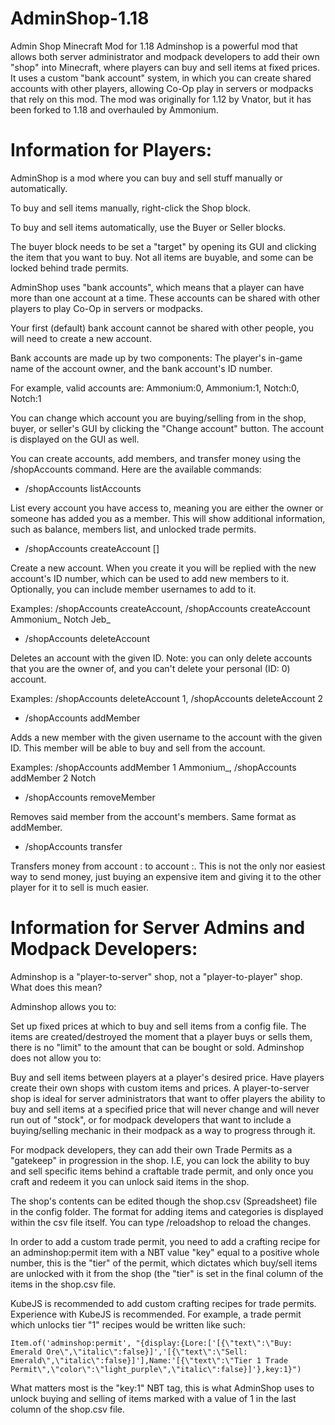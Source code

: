 # AdminShop-1.18
Admin Shop Minecraft Mod for 1.18
Adminshop is a powerful mod that allows both server administrator and modpack developers to add their own "shop" into Minecraft, where players can buy and sell items at fixed prices. It uses a custom "bank account" system, in which you can create shared accounts with other players, allowing Co-Op play in servers or modpacks that rely on this mod. The mod was originally for 1.12 by Vnator, but it has been forked to 1.18 and overhauled by Ammonium.

 

# Information for Players:

AdminShop is a mod where you can buy and sell stuff manually or automatically.

To buy and sell items manually, right-click the Shop block.

To buy and sell items automatically, use the Buyer or Seller blocks.

The buyer block needs to be set a "target" by opening its GUI and clicking the item that you want to buy. Not all items are buyable, and some can be locked behind trade permits.

 

AdminShop uses "bank accounts", which means that a player can have more than one account at a time. These accounts can be shared with other players to play Co-Op in servers or modpacks.

Your first (default) bank account cannot be shared with other people, you will need to create a new account.

Bank accounts are made up by two components: The player's in-game name of the account owner, and the bank account's ID number.

For example, valid accounts are: Ammonium:0, Ammonium:1, Notch:0, Notch:1

 

You can change which account you are buying/selling from in the shop, buyer, or seller's GUI by clicking the "Change account" button. The account is displayed on the GUI as well.

 

You can create accounts, add members, and transfer money using the /shopAccounts command. Here are the available commands:

- /shopAccounts listAccounts

List every account you have access to, meaning you are either the owner or someone has added you as a member. This will show additional information, such as balance, members list, and unlocked trade permits.

- /shopAccounts createAccount [<members>]

 Create a new account. When you create it you will be replied with the new account's ID number, which can be used to add new members to it. Optionally, you can include member usernames to add to it.

Examples: /shopAccounts createAccount, /shopAccounts createAccount Ammonium_ Notch Jeb_

- /shopAccounts deleteAccount <id>

 Deletes an account with the given ID. Note: you can only delete accounts that you are the owner of, and you can't delete your personal (ID: 0) account.

Examples: /shopAccounts deleteAccount 1, /shopAccounts deleteAccount 2

- /shopAccounts addMember <id>  <member>

 Adds a new member with the given username to the account with the given ID. This member will be able to buy and sell from the account.

Examples: /shopAccounts addMember 1 Ammonium_, /shopAccounts addMember 2 Notch

- /shopAccounts removeMember <id> <member>

 Removes said member from the account's members. Same format as addMember.

- /shopAccounts transfer <amount> <fromOwner> <fromId> <toOwner> <toId>

 Transfers <amount> money from account <fromOwner>:<fromId> to account <toOwner>:<toId>. This is not the only nor easiest way to send money, just buying an expensive item and giving it to the other player for it to sell is much easier.

 

# Information for Server Admins and Modpack Developers:

Adminshop is a "player-to-server" shop, not a "player-to-player" shop. What does this mean?

Adminshop allows you to:

Set up fixed prices at which to buy and sell items from a config file.
The items are created/destroyed the moment that a player buys or sells them, there is no "limit" to the amount that can be bought or sold.
Adminshop does not allow you to:

Buy and sell items between players at a player's desired price.
Have players create their own shops with custom items and prices.
A player-to-server shop is ideal for server administrators that want to offer players the ability to buy and sell items at a specified price that will never change and will never run out of "stock", or for modpack developers that want to include a buying/selling mechanic in their modpack as a way to progress through it.

For modpack developers, they can add their own Trade Permits as a "gatekeep" in progression in the shop. I.E, you can lock the ability to buy and sell specific items behind a craftable trade permit, and only once you craft and redeem it you can unlock said items in the shop.

The shop's contents can be edited though the shop.csv (Spreadsheet) file in the config folder. The format for adding items and categories is displayed within the csv file itself. You can type /reloadshop to reload the changes. 

In order to add a custom trade permit, you need to add a crafting recipe for an adminshop:permit item with a NBT value "key" equal to a positive whole number, this is the "tier" of the permit, which dictates which buy/sell items are unlocked with it from the shop (the "tier" is set in the final column of the items in the shop.csv file.

KubeJS is recommended to add custom crafting recipes for trade permits. Experience with KubeJS is recommended. For example, a trade permit which unlocks tier "1" recipes would be written like such:
```
Item.of('adminshop:permit', "{display:{Lore:['[{\"text\":\"Buy: Emerald Ore\",\"italic\":false}]','[{\"text\":\"Sell: Emerald\",\"italic\":false}]'],Name:'[{\"text\":\"Tier 1 Trade Permit\",\"color\":\"light_purple\",\"italic\":false}]'},key:1}")
```
What matters most is the "key:1" NBT tag, this is what AdminShop uses to unlock buying and selling of items marked with a value of 1 in the last column of the shop.csv file. 
